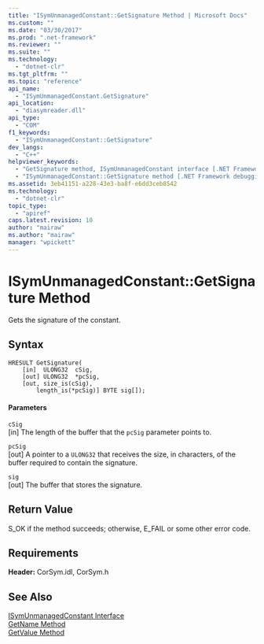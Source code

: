 ```yaml
---
title: "ISymUnmanagedConstant::GetSignature Method | Microsoft Docs"
ms.custom: ""
ms.date: "03/30/2017"
ms.prod: ".net-framework"
ms.reviewer: ""
ms.suite: ""
ms.technology: 
  - "dotnet-clr"
ms.tgt_pltfrm: ""
ms.topic: "reference"
api_name: 
  - "ISymUnmanagedConstant.GetSignature"
api_location: 
  - "diasymreader.dll"
api_type: 
  - "COM"
f1_keywords: 
  - "ISymUnmanagedConstant::GetSignature"
dev_langs: 
  - "C++"
helpviewer_keywords: 
  - "GetSignature method, ISymUnmanagedConstant interface [.NET Framework debugging]"
  - "ISymUnmanagedConstant::GetSignature method [.NET Framework debugging]"
ms.assetid: 3eb41151-a228-43e3-ba8f-e6dd3ceb8542
ms.technology: 
  - "dotnet-clr"
topic_type: 
  - "apiref"
caps.latest.revision: 10
author: "mairaw"
ms.author: "mairaw"
manager: "wpickett"
---
```

# ISymUnmanagedConstant::GetSignature Method
Gets the signature of the constant.  
  
## Syntax  
  
```  
HRESULT GetSignature(  
    [in]  ULONG32  cSig,  
    [out] ULONG32  *pcSig,  
    [out, size_is(cSig),  
        length_is(*pcSig)] BYTE sig[]);  
```  
  
#### Parameters  
 `cSig`  
 [in] The length of the buffer that the `pcSig` parameter points to.  
  
 `pcSig`  
 [out] A pointer to a `ULONG32` that receives the size, in characters, of the buffer required to contain the signature.  
  
 `sig`  
 [out] The buffer that stores the signature.  
  
## Return Value  
 S_OK if the method succeeds; otherwise, E_FAIL or some other error code.  
  
## Requirements  
 **Header:** CorSym.idl, CorSym.h  
  
## See Also  
 [ISymUnmanagedConstant Interface](../../../../docs/framework/unmanaged-api/diagnostics/isymunmanagedconstant-interface.md)   
 [GetName Method](../../../../docs/framework/unmanaged-api/diagnostics/isymunmanagedconstant-getname-method.md)   
 [GetValue Method](../../../../docs/framework/unmanaged-api/diagnostics/isymunmanagedconstant-getvalue-method.md)